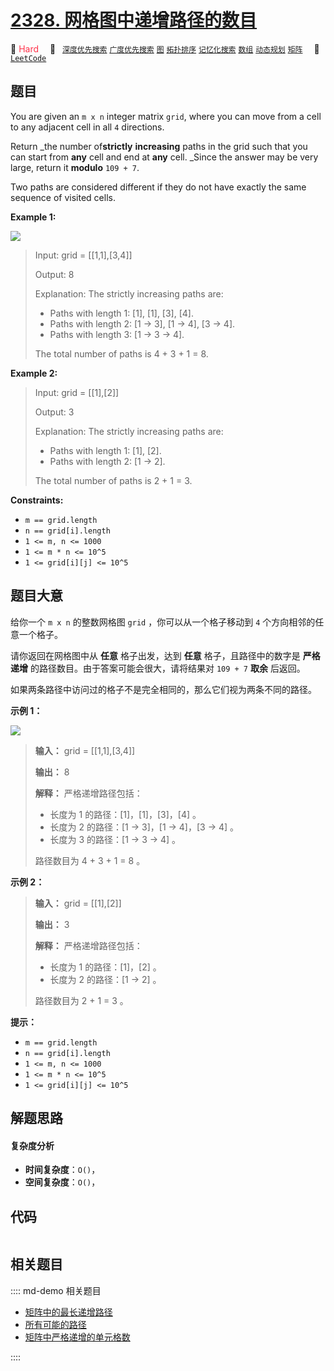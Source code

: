 # [2328. 网格图中递增路径的数目](https://leetcode.com/problems/number-of-increasing-paths-in-a-grid)

🔴 <font color=#ff334b>Hard</font>&emsp; 🔖&ensp; [`深度优先搜索`](/leetcode/outline/tag/depth-first-search.md) [`广度优先搜索`](/leetcode/outline/tag/breadth-first-search.md) [`图`](/leetcode/outline/tag/graph.md) [`拓扑排序`](/leetcode/outline/tag/topological-sort.md) [`记忆化搜索`](/leetcode/outline/tag/memoization.md) [`数组`](/leetcode/outline/tag/array.md) [`动态规划`](/leetcode/outline/tag/dynamic-programming.md) [`矩阵`](/leetcode/outline/tag/matrix.md)&emsp; 🔗&ensp;[`LeetCode`](https://leetcode.com/problems/number-of-increasing-paths-in-a-grid)


## 题目

You are given an `m x n` integer matrix `grid`, where you can move from a cell
to any adjacent cell in all `4` directions.

Return _the number of**strictly** **increasing** paths in the grid such that
you can start from **any** cell and end at **any** cell. _Since the answer may
be very large, return it **modulo** `109 + 7`.

Two paths are considered different if they do not have exactly the same
sequence of visited cells.



**Example 1:**

![](https://assets.leetcode.com/uploads/2022/05/10/griddrawio-4.png)

> Input: grid = [[1,1],[3,4]]
> 
> Output: 8
> 
> Explanation: The strictly increasing paths are:
> - Paths with length 1: [1], [1], [3], [4].
> - Paths with length 2: [1 -> 3], [1 -> 4], [3 -> 4].
> - Paths with length 3: [1 -> 3 -> 4].
> 
> The total number of paths is 4 + 3 + 1 = 8.

**Example 2:**

> Input: grid = [[1],[2]]
> 
> Output: 3
> 
> Explanation: The strictly increasing paths are:
> - Paths with length 1: [1], [2].
> - Paths with length 2: [1 -> 2].
> 
> The total number of paths is 2 + 1 = 3.

**Constraints:**

  * `m == grid.length`
  * `n == grid[i].length`
  * `1 <= m, n <= 1000`
  * `1 <= m * n <= 10^5`
  * `1 <= grid[i][j] <= 10^5`


## 题目大意

给你一个 `m x n` 的整数网格图 `grid` ，你可以从一个格子移动到 `4` 个方向相邻的任意一个格子。

请你返回在网格图中从 **任意**  格子出发，达到 **任意**  格子，且路径中的数字是 **严格递增**  的路径数目。由于答案可能会很大，请将结果对
`109 + 7` **取余**  后返回。

如果两条路径中访问过的格子不是完全相同的，那么它们视为两条不同的路径。



**示例 1：**

![](https://assets.leetcode.com/uploads/2022/05/10/griddrawio-4.png)

> 
> 
> 
> 
> 
> **输入：** grid = [[1,1],[3,4]]
> 
> **输出：** 8
> 
> **解释：** 严格递增路径包括：
> - 长度为 1 的路径：[1]，[1]，[3]，[4] 。
> - 长度为 2 的路径：[1 -> 3]，[1 -> 4]，[3 -> 4] 。
> - 长度为 3 的路径：[1 -> 3 -> 4] 。
> 
> 路径数目为 4 + 3 + 1 = 8 。
> 
> 

**示例 2：**

> 
> 
> 
> 
> 
> **输入：** grid = [[1],[2]]
> 
> **输出：** 3
> 
> **解释：** 严格递增路径包括：
> - 长度为 1 的路径：[1]，[2] 。
> - 长度为 2 的路径：[1 -> 2] 。
> 
> 路径数目为 2 + 1 = 3 。
> 
> 



**提示：**

  * `m == grid.length`
  * `n == grid[i].length`
  * `1 <= m, n <= 1000`
  * `1 <= m * n <= 10^5`
  * `1 <= grid[i][j] <= 10^5`


## 解题思路

#### 复杂度分析

- **时间复杂度**：`O()`，
- **空间复杂度**：`O()`，

## 代码

```javascript

```

## 相关题目

:::: md-demo 相关题目
- [矩阵中的最长递增路径](https://leetcode.com/problems/longest-increasing-path-in-a-matrix)
- [所有可能的路径](https://leetcode.com/problems/all-paths-from-source-to-target)
- [矩阵中严格递增的单元格数](https://leetcode.com/problems/maximum-strictly-increasing-cells-in-a-matrix)

::::
